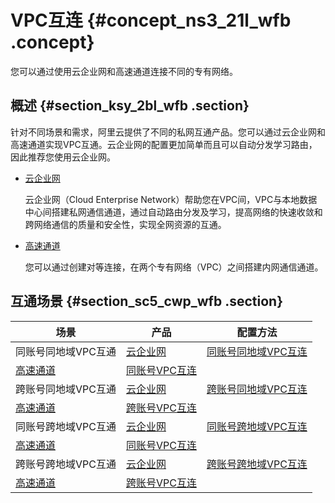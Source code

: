 # VPC互连 {#concept_ns3_21l_wfb .concept}

您可以通过使用云企业网和高速通道连接不同的专有网络。

## 概述 {#section_ksy_2bl_wfb .section}

针对不同场景和需求，阿里云提供了不同的私网互通产品。您可以通过云企业网和高速通道实现VPC互通。云企业网的配置更加简单而且可以自动分发学习路由，因此推荐您使用云企业网。

-   [云企业网](../../../../intl.zh-CN/产品简介/什么是云企业网.md#)

    云企业网（Cloud Enterprise Network）帮助您在VPC间，VPC与本地数据中心间搭建私网通信通道，通过自动路由分发及学习，提高网络的快速收敛和跨网络通信的质量和安全性，实现全网资源的互通。

-   [高速通道](../../../../intl.zh-CN/产品简介/什么是高速通道？.md#)

    您可以通过创建对等连接，在两个专有网络（VPC）之间搭建内网通信通道。


## 互通场景 {#section_sc5_cwp_wfb .section}

|场景|产品|配置方法|
|--|--|----|
|同账号同地域VPC互通|[云企业网](../../../../intl.zh-CN/产品简介/什么是云企业网.md#)|[同账号同地域VPC互连](../../../../intl.zh-CN/快速入门/同账号同地域VPC和VBR互通.md#)|
|[高速通道](../../../../intl.zh-CN/产品简介/什么是高速通道？.md#)|[同账号VPC互连](../../../../intl.zh-CN/快速入门/同账号VPC互连.md#)|
|跨账号同地域VPC互通|[云企业网](../../../../intl.zh-CN/产品简介/什么是云企业网.md#)|[跨账号同地域VPC互连](../../../../intl.zh-CN/快速入门/跨账号同地域VPC和VBR互通.md#)|
|[高速通道](../../../../intl.zh-CN/产品简介/什么是高速通道？.md#)|[跨账号VPC互连](../../../../intl.zh-CN/快速入门/跨账号VPC互连.md#)|
|同账号跨地域VPC互通|[云企业网](../../../../intl.zh-CN/产品简介/什么是云企业网.md#)|[同账号跨地域VPC互连](../../../../intl.zh-CN/快速入门/同账号跨地域VPC和VBR互通.md#)|
|[高速通道](../../../../intl.zh-CN/产品简介/什么是高速通道？.md#)|[同账号VPC互连](../../../../intl.zh-CN/快速入门/同账号VPC互连.md#)|
|跨账号跨地域VPC互通|[云企业网](../../../../intl.zh-CN/产品简介/什么是云企业网.md#)|[跨账号跨地域VPC互连](../../../../intl.zh-CN/快速入门/跨账号跨地域VPC和VBR互通.md#)|
|[高速通道](../../../../intl.zh-CN/产品简介/什么是高速通道？.md#)|[跨账号VPC互连](../../../../intl.zh-CN/快速入门/跨账号VPC互连.md#)|

